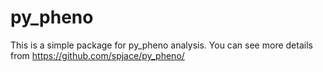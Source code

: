 # py_pheno
This is a simple package for py_pheno analysis.
You can see more details from https://github.com/spjace/py_pheno/
